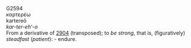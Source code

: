 <body>
  <p>G2594<br>  καρτερέω  <br> kartereō  <br><i>kar-ter-eh‘-o </i><br>From a derivative of <a href="g2904.htm">2904</a> (transposed); to <i>be</i> <i>strong</i>, that is, (figuratively) <i>steadfast</i> (<i>patient</i>): - endure.<br></p>
 </body>